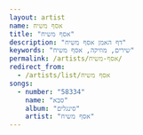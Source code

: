 ```yaml
---
layout: artist
name: אסף משיח
title: "אסף משיח"
description: "דף האמן אסף משיח"
keywords: "שירים, מוזיקה, אסף משיח"
permalink: /artists/אסף-משיח/
redirect_from:
  - /artists/list/אסף משיח
songs:
  - number: "58334"
    name: "סבא"
    album: "סינגלים"
    artist: "אסף משיח"
---
```

